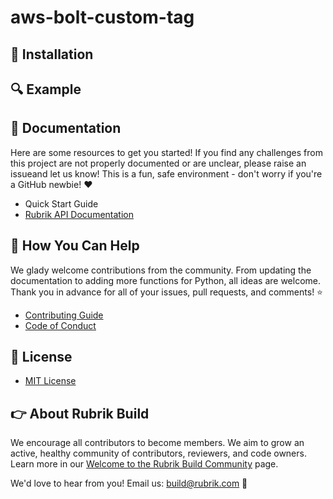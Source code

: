 # aws-bolt-custom-tag

## :hammer: Installation

## :mag: Example

## :blue_book: Documentation

Here are some resources to get you started! If you find any challenges from this project are not properly documented or are unclear, please raise an issueand let us know! This is a fun, safe environment - don't worry if you're a GitHub newbie! :heart:

* Quick Start Guide
* [Rubrik API Documentation](https://github.com/rubrikinc/api-documentation)

## :muscle: How You Can Help

We glady welcome contributions from the community. From updating the documentation to adding more functions for Python, all ideas are welcome. Thank you in advance for all of your issues, pull requests, and comments! :star:

* [Contributing Guide](CONTRIBUTING.md)
* [Code of Conduct](CODE_OF_CONDUCT.md)

## :pushpin: License

* [MIT License](LICENSE)

## :point_right: About Rubrik Build

We encourage all contributors to become members. We aim to grow an active, healthy community of contributors, reviewers, and code owners. Learn more in our [Welcome to the Rubrik Build Community](https://github.com/rubrikinc/welcome-to-rubrik-build) page.

We'd  love to hear from you! Email us: build@rubrik.com :love_letter:
